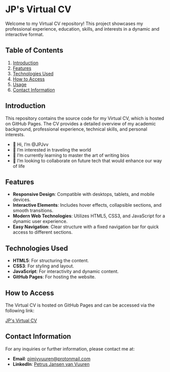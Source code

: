 # JP's Virtual CV

Welcome to my Virtual CV repository! This project showcases my professional experience, education, skills, and interests in a dynamic and interactive format.

## Table of Contents

1. [Introduction](#introduction)
2. [Features](#features)
3. [Technologies Used](#technologies-used)
4. [How to Access](#how-to-access)
5. [Usage](#usage)
6. [Contact Information](#contact-information)

## Introduction

This repository contains the source code for my Virtual CV, which is hosted on GitHub Pages. The CV provides a detailed overview of my academic background, professional experience, technical skills, and personal interests.
- 👋 Hi, I’m @JPJvv
- 👀 I’m interested in traveling the world
- 🌱 I’m currently learning to master the art of writing bios
- 💞️ I’m looking to collaborate on future tech that would enhance our way of life

## Features

- **Responsive Design**: Compatible with desktops, tablets, and mobile devices.
- **Interactive Elements**: Includes hover effects, collapsible sections, and smooth transitions.
- **Modern Web Technologies**: Utilizes HTML5, CSS3, and JavaScript for a dynamic user experience.
- **Easy Navigation**: Clear structure with a fixed navigation bar for quick access to different sections.

## Technologies Used

- **HTML5**: For structuring the content.
- **CSS3**: For styling and layout.
- **JavaScript**: For interactivity and dynamic content.
- **GitHub Pages**: For hosting the website.

## How to Access

The Virtual CV is hosted on GitHub Pages and can be accessed via the following link:

[JP's Virtual CV](https://jpjvv.github.io/JPJvV_VCV/)

## Contact Information

For any inquiries or further information, please contact me at:

- **Email**: [pjmjvvuuren@protonmail.com](mailto:pjmjvvuuren@protonmail.com)
- **LinkedIn**: [Petrus Jansen van Vuuren](https://www.linkedin.com/in/petrus-jansen-van-vuuren)


